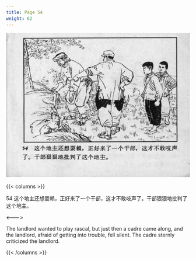 ```yaml
---
title: Page 54
weight: 62
---
```


![leifeng page](./../../images/leifeng/seifert0522_lf_0063_0.jpg)

{{< columns >}}

54 这个地主还想耍赖，正好来了一个干部，这才不敢吱声了。干部狠狠地批判了这个地主。

<--->

The landlord wanted to play rascal, but just then a cadre came along, and the landlord, afraid of getting into trouble, fell silent. The cadre sternly criticized the landlord.

{{< /columns >}}
